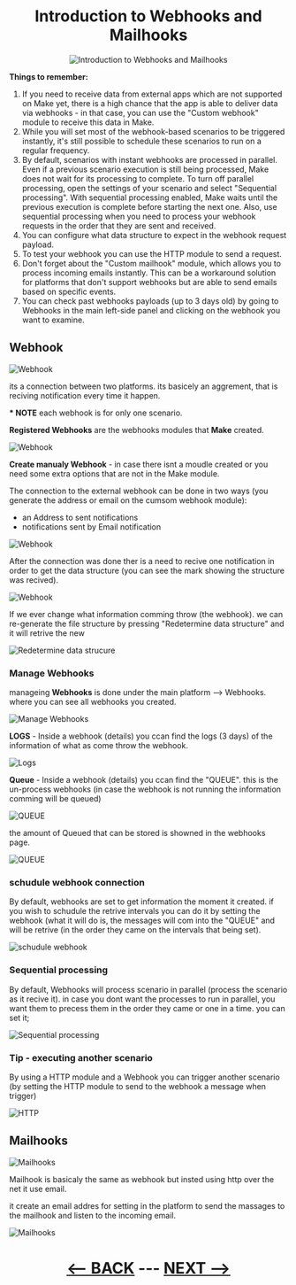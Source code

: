 <div align="center">

# Introduction to Webhooks and Mailhooks

![Introduction to Webhooks and Mailhooks](pic/l3introductiontowebhooks.gif)
</div>

__Things to remember:__

1. If you need to receive data from external apps which are not supported on Make yet, there is a high chance that the app is able to deliver data via webhooks - in that case, you can use the "Custom webhook" module to receive this data in Make.
2. While you will set most of the webhook-based scenarios to be triggered instantly, it's still possible to schedule these scenarios to run on a regular frequency.
3. By default, scenarios with instant webhooks are processed in parallel. Even if a previous scenario execution is still being processed, Make does not wait for its processing to complete. To turn off parallel processing, open the settings of your scenario and select "Sequential processing". With sequential processing enabled, Make waits until the previous execution is complete before starting the next one. Also, use sequential processing when you need to process your webhook requests in the order that they are sent and received.
4. You can configure what data structure to expect in the webhook request payload.
5. To test your webhook you can use the HTTP module to send a request.
6. Don't forget about the "Custom mailhook" module, which allows you to process incoming emails instantly. This can be a workaround solution for platforms that don't support webhooks but are able to send emails based on specific events.
7. You can check past webhooks payloads (up to 3 days old) by going to Webhooks in the main left-side panel and clicking on the webhook you want to examine.
 



## Webhook

![Webhook](pic/l3introductiontowebhooksaggrement.gif)

its a connection between two platforms. its basicely an aggrement, that is reciving notification every time it happen.

__* NOTE__ each webhook is for only one scenario.

__Registered Webhooks__ are the webhooks modules that __Make__ created.

![Webhook](pic/l3introductiontowebhooksregister.gif)

__Create manualy Webhook__ -  in case there isnt a moudle created or you need some extra options that are not in the Make module. 

The connection to the external webhook can be done in two ways (you generate the address or email on the cumsom webhook module):
  * an Address to sent notifications
  * notifications sent by Email notification 

![Webhook](pic/l3introductiontowebhookscustom.gif)

After the connection was done ther is a need to recive one notification in order to get the data structure (you can see the mark showing the structure was recived).

![Webhook](pic/l3introductiontowebhooksstructuresuccess.gif)

If we ever change what information comming throw (the webhook). we can re-generate the file structure by pressing "Redetermine data structure" and it will retrive the new 

![Redetermine data strucure](pic/l3introductiontowebhooksredetermine.gif)


### Manage Webhooks

manageing __Webhooks__ is done under the main platform --> Webhooks. where you can see all webhooks you created.

![Manage Webhooks](pic/l3introductiontowebhookspage.gif)

__LOGS__ - Inside a webhook (details) you ccan find the logs (3 days) of the information of what as come throw the webhook.

![Logs](pic/l3introductiontowebhookslogs.gif)

__Queue__ - Inside a webhook (details) you ccan find the "QUEUE". this is the un-process webhooks (in case the webhook is not running the information comming will be queued)

![QUEUE](pic/l3introductiontowebhooksqueue.gif)

the amount of Queued that can be stored is showned in the webhooks page.

![QUEUE](pic/l3introductiontowebhooksqueueamount.gif)

### schudule webhook connection

By default, webhooks are set to get information the moment it created. if you wish to schudule the retrive intervals you can do it by setting the webhook (what it will do is, the messages will com into the "QUEUE" and will be retrive (in the order they came on the intervals that being set).

![schudule webhook](pic/l3introductiontowebhooksschudule.gif)

### Sequential processing

By default, Webhooks will process scenario in parallel (process the scenario as it recive it). in case you dont want the processes to run in parallel, you want them to precess them in the order they came or one in a time. you can set it;

![Sequential processing](pic/l3introductiontowebhookssequental.gif)


### Tip - executing another scenario

By using a HTTP module and a Webhook you can trigger another scenario (by setting the HTTP module to send to the webhook a message when trigger)

![HTTP](pic/l3introductiontowebhookshttp.gif)

## Mailhooks

![Mailhooks](pic/l3introductiontowebhooksmailhooks.gif)

Mailhook is basicaly the same as webhook but insted using http over the net it use email.

it create an email addres for setting in the platform to send the massages to the mailhook and listen to the incoming email.

![Mailhooks](pic/l3introductiontowebhooksemailaddress.gif)



<div align="center">


  
# [<-- BACK](l3introductiontoerrorhandeling.md) --- [NEXT -->](l3planningandbestpractices.md)
</div>
